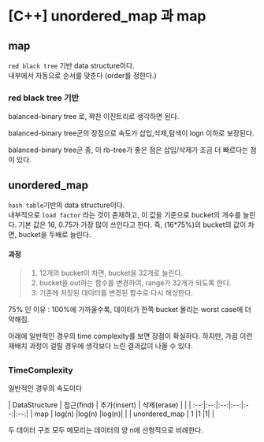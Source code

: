 
# [C++] unordered_map 과 map

  

## map

`red black tree` 기반 data structure이다.  
내부에서 자동으로 순서를 맞춘다 (order를 정한다.)  
  

### red black tree 기반

balanced-binary tree 로, 꽉찬 이진트리로 생각하면 된다.

balanced-binary tree군의 장점으로 속도가 삽입,삭제,탐색이 logn 이하로 보장된다.

balanced-binary tree군 중, 이 rb-tree가 좋은 점은 삽입/삭제가 조금 더 빠르다는 점이 있다.


## unordered_map
`hash table`기반의 data structure이다.  
내부적으로 `load factor` 라는 것이 존재하고, 이 값을 기준으로 bucket의 개수를 늘린다.
기본 값은 16, 0.75가 가장 많이 쓰인다고 한다.
즉,  (16*75%)의 bucket의 값이 차면, bucket을 두배로 늘린다.
#### 과정  
> 1. 12개의 bucket이 차면, bucket을 32개로 늘린다.
> 2. bucket을 out하는 함수를 변경하여, range가 32개가 되도록 한다.
> 3. 기존에 저장된 데이터를 변경된 함수로 다시 해싱한다.


75% 인 이유 : 100%에 가까울수록, 데이터가 한쪽 bucket 몰리는 worst case에 더 약해짐.

아래에 일반적인 경우의 time complexity를 보면 장점이 확실하다.
하지만, 가끔 이런 재배치 과정이 걸릴 경우에 생각보다 느린 결과값이 나올 수 있다.
  
##
### TimeComplexity
일반적인 경우의 속도이다

| DataStructure | 접근(find) | 추가(insert) | 삭제(erase) | | 
| :--:|:--:|:--:|:--:|:--:|:--:|
| map | log(n) |log(n) |log(n)| | 
| unordered_map | 1 |1 |1| | 

두 데이터 구조 모두 메모리는 데이터의 양 n에 선형적으로 비례한다.

